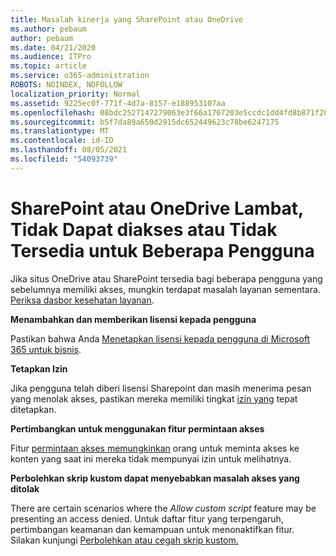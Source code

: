 ```yaml
---
title: Masalah kinerja yang SharePoint atau OneDrive
ms.author: pebaum
author: pebaum
ms.date: 04/21/2020
ms.audience: ITPro
ms.topic: article
ms.service: o365-administration
ROBOTS: NOINDEX, NOFOLLOW
localization_priority: Normal
ms.assetid: 9225ec0f-771f-4d7a-8157-e188953107aa
ms.openlocfilehash: 08bdc2527147279063e3f66a1767203e5ccdc1dd4fd8b871f2800d3f71b9a233
ms.sourcegitcommit: b5f7da89a650d2915dc652449623c78be6247175
ms.translationtype: MT
ms.contentlocale: id-ID
ms.lasthandoff: 08/05/2021
ms.locfileid: "54093739"
---
```

# <a name="sharepoint-or-onedrive-slow-inaccessible-or-unavailable-for-multiple-users"></a>SharePoint atau OneDrive Lambat, Tidak Dapat diakses atau Tidak Tersedia untuk Beberapa Pengguna

Jika situs OneDrive atau SharePoint tersedia bagi beberapa pengguna yang sebelumnya memiliki akses, mungkin terdapat masalah layanan sementara. [Periksa dasbor kesehatan layanan](https://portal.office.com/adminportal/home#/servicehealth).

**Menambahkan dan memberikan lisensi kepada pengguna**

Pastikan bahwa Anda [Menetapkan lisensi kepada pengguna di Microsoft 365 untuk bisnis](https://docs.microsoft.com/microsoft-365/admin/add-users/add-users).


**Tetapkan Izin**

Jika pengguna telah diberi lisensi Sharepoint dan masih menerima pesan yang menolak akses, pastikan mereka memiliki tingkat [izin yang](https://docs.microsoft.com/sharepoint/understanding-permission-levels) tepat ditetapkan.

**Pertimbangkan untuk menggunakan fitur permintaan akses**

Fitur [permintaan akses memungkinkan](https://support.office.com/article/Set-up-and-manage-access-requests-94B26E0B-2822-49D4-929A-8455698654B3) orang untuk meminta akses ke konten yang saat ini mereka tidak mempunyai izin untuk melihatnya.

**Perbolehkan skrip kustom dapat menyebabkan masalah akses yang ditolak**

There are certain scenarios where the *Allow custom script* feature may be presenting an access denied. Untuk daftar fitur yang terpengaruh, pertimbangan keamanan dan kemampuan untuk menonaktifkan fitur. Silakan kunjungi [Perbolehkan atau cegah skrip kustom.](https://docs.microsoft.com/sharepoint/allow-or-prevent-custom-script)

